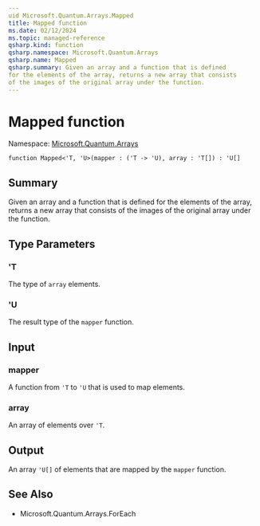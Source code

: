 ```yaml
---
uid Microsoft.Quantum.Arrays.Mapped
title: Mapped function
ms.date: 02/12/2024
ms.topic: managed-reference
qsharp.kind: function
qsharp.namespace: Microsoft.Quantum.Arrays
qsharp.name: Mapped
qsharp.summary: Given an array and a function that is defined
for the elements of the array, returns a new array that consists
of the images of the original array under the function.
---
```


# Mapped function

Namespace: [Microsoft.Quantum.Arrays](xref:Microsoft.Quantum.Arrays)

```qsharp
function Mapped<'T, 'U>(mapper : ('T -> 'U), array : 'T[]) : 'U[]
```

## Summary
Given an array and a function that is defined
for the elements of the array, returns a new array that consists
of the images of the original array under the function.

## Type Parameters
### 'T
The type of `array` elements.
### 'U
The result type of the `mapper` function.

## Input
### mapper
A function from `'T` to `'U` that is used to map elements.
### array
An array of elements over `'T`.

## Output
An array `'U[]` of elements that are mapped by the `mapper` function.

## See Also
- Microsoft.Quantum.Arrays.ForEach
